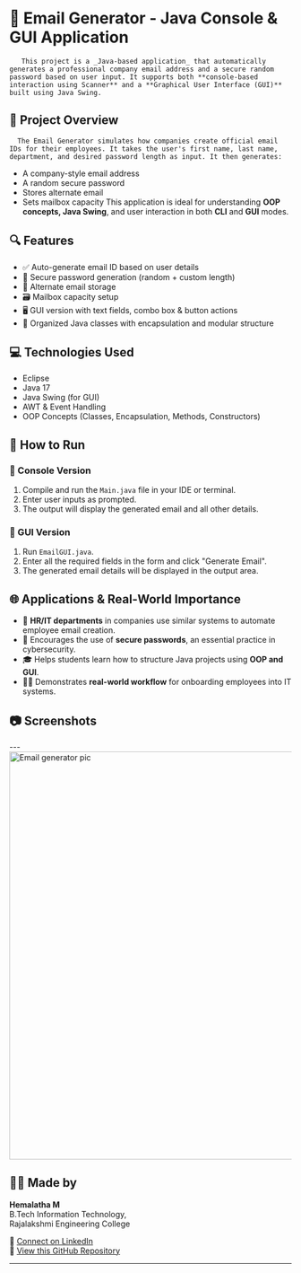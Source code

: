 # 📧 Email Generator - Java Console & GUI Application
       This project is a _Java-based application_ that automatically generates a professional company email address and a secure random password based on user input. It supports both **console-based interaction using Scanner** and a **Graphical User Interface (GUI)** built using Java Swing.

## 📝 Project Overview
      The Email Generator simulates how companies create official email IDs for their employees. It takes the user's first name, last name, department, and desired password length as input. It then generates:
- A company-style email address
- A random secure password
- Stores alternate email
- Sets mailbox capacity
This application is ideal for understanding **OOP concepts, Java Swing**, and user interaction in both **CLI** and **GUI** modes.

## 🔍 Features
- ✅ Auto-generate email ID based on user details  
- 🔐 Secure password generation (random + custom length)  
- 📨 Alternate email storage  
- 🗃️ Mailbox capacity setup  
- 🖥️ GUI version with text fields, combo box & button actions  
- 🧪 Organized Java classes with encapsulation and modular structure  

## 💻 Technologies Used
- Eclipse
- Java 17  
- Java Swing (for GUI)  
- AWT & Event Handling  
- OOP Concepts (Classes, Encapsulation, Methods, Constructors)

## 🚀 How to Run

### 📍 Console Version
1. Compile and run the `Main.java` file in your IDE or terminal.
2. Enter user inputs as prompted.
3. The output will display the generated email and all other details.

### 📍 GUI Version
1. Run `EmailGUI.java`.
2. Enter all the required fields in the form and click "Generate Email".
3. The generated email details will be displayed in the output area.

## 🌐 Applications & Real-World Importance
- 💼 **HR/IT departments** in companies use similar systems to automate employee email creation.
- 🔐 Encourages the use of **secure passwords**, an essential practice in cybersecurity.
- 🎓 Helps students learn how to structure Java projects using **OOP and GUI**.
- 🧑‍💻 Demonstrates **real-world workflow** for onboarding employees into IT systems.

## 📷 Screenshots
---<img width="1366" height="727" alt="Email generator pic" src="https://github.com/user-attachments/assets/e2bc1794-bed9-4661-8000-5e103265aec7" />

## 🙋‍♀️ Made by

**Hemalatha M**  
B.Tech Information Technology,  
Rajalakshmi Engineering College  

🔗 [Connect on LinkedIn](https://www.linkedin.com/in/your-link)  
📂 [View this GitHub Repository](https://github.com/your-repo-link)

---
